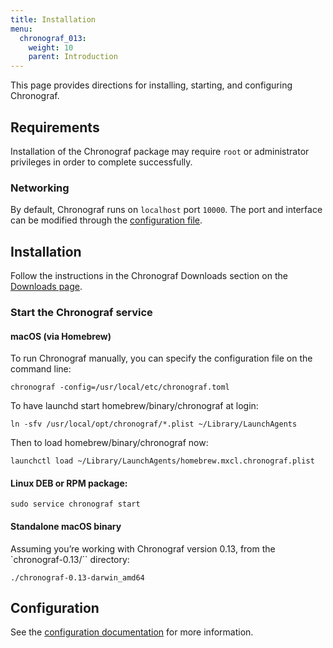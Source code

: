 ```yaml
---
title: Installation
menu:
  chronograf_013:
    weight: 10
    parent: Introduction
---
```


This page provides directions for installing, starting, and configuring Chronograf.

## Requirements

Installation of the Chronograf package may require `root` or administrator privileges in order to complete successfully.

### Networking

By default, Chronograf runs on `localhost` port `10000`. The port and
interface can be modified through the
[configuration file](/chronograf/v0.13/administration/configuration).


## Installation

Follow the instructions in the Chronograf Downloads section on the [Downloads page](https://influxdata.com/downloads).

### Start the Chronograf service

#### macOS (via Homebrew)

To run Chronograf manually, you can specify the configuration file on the
command line:
```
chronograf -config=/usr/local/etc/chronograf.toml
```

To have launchd start homebrew/binary/chronograf at login:
```
ln -sfv /usr/local/opt/chronograf/*.plist ~/Library/LaunchAgents
```
Then to load homebrew/binary/chronograf now:
```
launchctl load ~/Library/LaunchAgents/homebrew.mxcl.chronograf.plist
```

#### Linux DEB or RPM package:
```
sudo service chronograf start
```

#### Standalone macOS binary
Assuming you’re working with Chronograf version 0.13, from the
`chronograf-0.13/`` directory:
```
./chronograf-0.13-darwin_amd64
```

## Configuration

See the
[configuration documentation](/chronograf/v0.13/administration/configuration/)
for more information.
